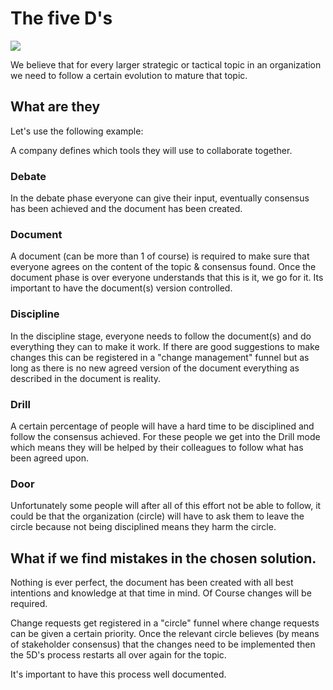 # The five D's

![](threefold__5balls.png  )

We believe that for every larger strategic or tactical topic in an organization we need to follow a certain evolution to mature that topic.

## What are they

Let's use the following example:

A company defines which tools they will use to collaborate together.

### Debate

In the debate phase everyone can give their input, eventually consensus has been achieved and the document has been created.

### Document

A document (can be more than 1 of course) is required to make sure that everyone agrees on the content of the topic & consensus found. Once the document phase is over everyone understands that this is it, we go for it.
Its important to have the document(s) version controlled.

### Discipline

In the discipline stage,  everyone needs to follow the document(s) and do everything they can to make it work. If there are good suggestions to make changes this can be registered in a "change management" funnel but as long as there is no new agreed version of the document everything as described in the document is reality.


### Drill

A certain percentage of people will have a hard time to be disciplined and follow the consensus achieved.
For these people we get into the Drill mode which means they will be helped by their colleagues to follow what has been agreed upon.

### Door

Unfortunately some people will after all of this effort not be able to follow, it could be that the organization (circle) will have to ask them to leave the circle because not being disciplined means they harm the circle.



## What if we find mistakes in the chosen solution.

Nothing is ever perfect, the document has been created with all best intentions and knowledge at that time in mind. Of Course changes will be required.

Change requests get registered in a "circle" funnel where change requests can be given a certain priority.
Once the relevant circle believes (by means of stakeholder consensus) that the changes need to be implemented then the 5D's process restarts all over again for the topic.

It's important to have this process well documented.